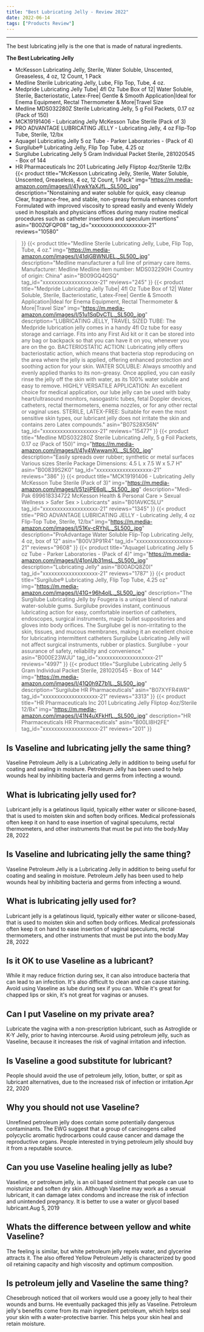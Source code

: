 ```yaml
---
title: "Best Lubricating Jelly - Review 2022"
date: 2022-06-14
tags: ["Products Review"]
---
```


---


The best lubricating jelly is the one that is made of natural ingredients.

**The Best Lubricating Jelly**
* McKesson Lubricating Jelly, Sterile, Water Soluble, Unscented, Greaseless, 4 oz, 12 Count, 1 Pack
* Medline Sterile Lubricating Jelly, Lube, Flip Top, Tube, 4 oz.
* Medpride Lubricating Jelly Tube| 4fl Oz Tube Box of 12| Water Soluble, Sterile, Bacteriostatic, Latex-Free| Gentle & Smooth Application|Ideal for Enema Equipment, Rectal Thermometer & More|Travel Size
* Medline MDS032280Z Sterile Lubricating Jelly, 5 g Foil Packets, 0.17 oz (Pack of 150)
* MCK19191406 - Lubricating Jelly McKesson Tube Sterile (Pack of 3)
* PRO ADVANTAGE LUBRICATING JELLY - Lubricating Jelly, 4 oz Flip-Top Tube, Sterile, 12/bx
* Aquagel Lubricating Jelly 5 oz Tube - Parker Laboratories - (Pack of 4)
* Surgilube® Lubricating Jelly, Flip Top Tube, 4.25 oz
* Surgilube Lubricating Jelly 5 Gram Individual Packet Sterile, 281020545 - Box of 144
* HR Pharmaceuticals Inc 201 Lubricating Jelly Fliptop 4oz/Sterile 12/Bx
{{< product 
title="McKesson Lubricating Jelly, Sterile, Water Soluble, Unscented, Greaseless, 4 oz, 12 Count, 1 Pack"
img="https://m.media-amazon.com/images/I/41ywkYaXJfL._SL500_.jpg"
description="Nonstaining and water soluble for quick, easy cleanup Clear, fragrance-free, and stable, non-greasy formula enhances comfort Formulated with improved viscosity to spread easily and evenly Widely used in hospitals and physicians  offices during many routine medical procedures such as catheter insertions and speculum insertions"
asin="B00ZQFQP08"
tag_id="xxxxxxxxxxxxxxxxxxx-21"
reviews="10580"
>}} 
{{< product 
title="Medline Sterile Lubricating Jelly, Lube, Flip Top, Tube, 4 oz."
img="https://m.media-amazon.com/images/I/41djGBWNUEL._SL500_.jpg"
description="Medline manufacturer a full line of primary care items. Manufacturer: Medline Medline item number: MDS032290H Country of origin: China"
asin="B009GQ4QSQ"
tag_id="xxxxxxxxxxxxxxxxxxx-21"
reviews="245"
>}} 
{{< product 
title="Medpride Lubricating Jelly Tube| 4fl Oz Tube Box of 12| Water Soluble, Sterile, Bacteriostatic, Latex-Free| Gentle & Smooth Application|Ideal for Enema Equipment, Rectal Thermometer & More|Travel Size"
img="https://m.media-amazon.com/images/I/51u1SqDvCTL._SL500_.jpg"
description="LUBRICATING JELLY, TRAVEL SIZED TUBE: The Medpride lubrication jelly comes in a handy 4fl Oz tube for easy storage and carriage. Fits into any First Aid kit or it can be stored into any bag or backpack so that you can have it on you, whenever you are on the go. BACTERIOSTATIC ACTION: Lubricating jelly offers bacteriostatic action, which means that bacteria stop reproducing on the area where the jelly is applied, offering enhanced protection and soothing action for your skin. WATER SOLUBLE: Always smoothly and evenly applied thanks to its non-greasy. Once applied, you can easily rinse the jelly off the skin with water, as its 100% water soluble and easy to remove. HIGHLY VERSATILE APPLICATION: An excellent choice for medical application, our lube jelly can be used with baby heart/ultrasound monitors, nasogastric tubes, fetal Doppler devices, catheters, rectal thermometers, enema nozzles, or for any other rectal or vaginal uses. STERILE, LATEX-FREE: Suitable for even the most sensitive skin types, our lubricant jelly does not irritate the skin and contains zero Latex compounds."
asin="B07S28X56N"
tag_id="xxxxxxxxxxxxxxxxxxx-21"
reviews="15477"
>}} 
{{< product 
title="Medline MDS032280Z Sterile Lubricating Jelly, 5 g Foil Packets, 0.17 oz (Pack of 150)"
img="https://m.media-amazon.com/images/I/41y4WwwamXL._SL500_.jpg"
description="Easily spreads over rubber; synthetic or metal surfaces Various sizes Sterile Package Dimensions: 4.5  L x 7.5  W x 5.7  H"
asin="B00839S2K0"
tag_id="xxxxxxxxxxxxxxxxxxx-21"
reviews="386"
>}} 
{{< product 
title="MCK19191406 - Lubricating Jelly McKesson Tube Sterile (Pack of 3)"
img="https://m.media-amazon.com/images/I/51zijPE6qlL._SL500_.jpg"
description="Medi-Pak 699618334722 McKesson Health & Personal Care > Sexual Wellness > Safer Sex > Lubricants"
asin="B01AVKC5LU"
tag_id="xxxxxxxxxxxxxxxxxxx-21"
reviews="1345"
>}} 
{{< product 
title="PRO ADVANTAGE LUBRICATING JELLY - Lubricating Jelly, 4 oz Flip-Top Tube, Sterile, 12/bx"
img="https://m.media-amazon.com/images/I/51Kv-cRYhjL._SL500_.jpg"
description="ProAdvantage Water Soluble Flip-Top Lubricating Jelly, 4 oz, box of 12"
asin="B00V3P91R4"
tag_id="xxxxxxxxxxxxxxxxxxx-21"
reviews="9608"
>}} 
{{< product 
title="Aquagel Lubricating Jelly 5 oz Tube - Parker Laboratories - (Pack of 4)"
img="https://m.media-amazon.com/images/I/41onUb31msL._SL500_.jpg"
description="Lubricating Jelly"
asin="B00ADQ8Z0I"
tag_id="xxxxxxxxxxxxxxxxxxx-21"
reviews="1787"
>}} 
{{< product 
title="Surgilube® Lubricating Jelly, Flip Top Tube, 4.25 oz"
img="https://m.media-amazon.com/images/I/41G+96h4oIL._SL500_.jpg"
description="The Surgilube Lubricating Jelly by Fougera is a unique blend of natural water-soluble gums. Surgilube provides instant, continuous lubricating action for easy, comfortable insertion of catheters, endoscopes, surgical instruments, magic bullet suppositories and gloves into body orifices. The Surgilube gel is non-irritating to the skin, tissues, and mucous membranes, making it an excellent choice for lubricating intermittent catheters Surgilube Lubricating Jelly will not affect surgical instruments, rubber or plastics. Surgilube - your assurance of safety, reliability and convenience."
asin="B000E23WJU"
tag_id="xxxxxxxxxxxxxxxxxxx-21"
reviews="4997"
>}} 
{{< product 
title="Surgilube Lubricating Jelly 5 Gram Individual Packet Sterile, 281020545 - Box of 144"
img="https://m.media-amazon.com/images/I/41Q0h9Z7b1L._SL500_.jpg"
description="Surgilube HR Pharmaceuticals"
asin="B07XYFR4WR"
tag_id="xxxxxxxxxxxxxxxxxxx-21"
reviews="3313"
>}} 
{{< product 
title="HR Pharmaceuticals Inc 201 Lubricating Jelly Fliptop 4oz/Sterile 12/Bx"
img="https://m.media-amazon.com/images/I/41N4uXFkHfL._SL500_.jpg"
description="HR Pharmaceuticals HR Pharmaceuticals"
asin="B00LI8H2FE"
tag_id="xxxxxxxxxxxxxxxxxxx-21"
reviews="201"
>}} 
## Is Vaseline and lubricating jelly the same thing?
Vaseline Petroleum Jelly is a Lubricating Jelly in addition to being useful for coating and sealing in moisture. Petroleum Jelly has been used to help wounds heal by inhibiting bacteria and germs from infecting a wound.

## What is lubricating jelly used for?
Lubricant jelly is a gelatinous liquid, typically either water or silicone-based, that is used to moisten skin and soften body orifices. Medical professionals often keep it on hand to ease insertion of vaginal speculums, rectal thermometers, and other instruments that must be put into the body.May 28, 2022

## Is Vaseline and lubricating jelly the same thing?
Vaseline Petroleum Jelly is a Lubricating Jelly in addition to being useful for coating and sealing in moisture. Petroleum Jelly has been used to help wounds heal by inhibiting bacteria and germs from infecting a wound.

## What is lubricating jelly used for?
Lubricant jelly is a gelatinous liquid, typically either water or silicone-based, that is used to moisten skin and soften body orifices. Medical professionals often keep it on hand to ease insertion of vaginal speculums, rectal thermometers, and other instruments that must be put into the body.May 28, 2022

## Is it OK to use Vaseline as a lubricant?
While it may reduce friction during sex, it can also introduce bacteria that can lead to an infection. It's also difficult to clean and can cause staining. Avoid using Vaseline as lube during sex if you can. While it's great for chapped lips or skin, it's not great for vaginas or anuses.

## Can I put Vaseline on my private area?
Lubricate the vagina with a non-prescription lubricant, such as Astroglide or K-Y Jelly, prior to having intercourse. Avoid using petroleum jelly, such as Vaseline, because it increases the risk of vaginal irritation and infection.

## Is Vaseline a good substitute for lubricant?
People should avoid the use of petroleum jelly, lotion, butter, or spit as lubricant alternatives, due to the increased risk of infection or irritation.Apr 22, 2020

## Why you should not use Vaseline?
Unrefined petroleum jelly does contain some potentially dangerous contaminants. The EWG suggest that a group of carcinogens called polycyclic aromatic hydrocarbons could cause cancer and damage the reproductive organs. People interested in trying petroleum jelly should buy it from a reputable source.

## Can you use Vaseline healing jelly as lube?
Vaseline, or petroleum jelly, is an oil based ointment that people can use to moisturize and soften dry skin. Although Vaseline may work as a sexual lubricant, it can damage latex condoms and increase the risk of infection and unintended pregnancy. It is better to use a water or glycol based lubricant.Aug 5, 2019

## Whats the difference between yellow and white Vaseline?
The feeling is similar, but white petroleum jelly repels water, and glycerine attracts it. The also offered Yellow Petroleum Jelly is characterized by good oil retaining capacity and high viscosity and optimum composition.

## Is petroleum jelly and Vaseline the same thing?
Chesebrough noticed that oil workers would use a gooey jelly to heal their wounds and burns. He eventually packaged this jelly as Vaseline. Petroleum jelly's benefits come from its main ingredient petroleum, which helps seal your skin with a water-protective barrier. This helps your skin heal and retain moisture.

